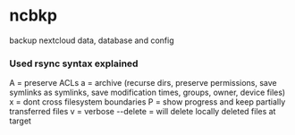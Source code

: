 # ncbkp
backup nextcloud data, database and config

### Used rsync syntax explained
A = preserve ACLs 
a = archive (recurse dirs, preserve permissions, save symlinks as symlinks, save modification times, groups, owner, device files)
x = dont cross filesystem boundaries
P = show progress and keep partially transferred files
v = verbose
--delete = will delete locally deleted files at target

